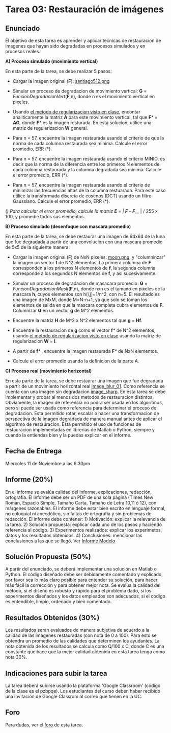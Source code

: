 


# Tarea 03: Restauración de imágenes

## Enunciado
El objetivo de esta tarea es aprender y aplicar tecnicas de restauracion de imagenes que hayan sido degradadas en procesos simulados y en procesos reales.

**A) Proceso simulado (movimiento vertical)**

 En esta parte de la tarea, se debe realizar 5 pasos:
 
 * Cargar la imagen original (**F**): [santiago512.png](https://github.com/domingomery/imagenes/blob/master/tareas/Tarea_03/santiago512.png)

 * Simular un proceso de degradacion de movimiento vertical: **G** = _FuncionDegradacionVert_(**F**,n), donde n es el movimiento vertical en pixeles.

 * Usando [el metodo de regularizacion visto en clase](https://github.com/domingomery/imagenes#clase-19-ma-20-oct-2020), encontar analiticamente la matriz **A** para este movimiento vertical, tal que **F**_*_ = **AG**, donde **F**_*_ es la imagen resturada. En esta solucion, utilice una matriz de regularizacion **W** general.
 
* Para n = 57, encuentre la imagen restaurada usando el criterio de que la norma de cada columna restaurada sea minima. Calcule el error promedio, ERR (*).

* Para n = 57, encuentre la imagen restaurada usando el criterio MINIO, es decir que la norma de la diferencia entre los primeros N elementos de cada columna restaurada y la columna degradada sea minima. Calcule el error promedio, ERR (*).

* Para n = 57, encuentre la imagen restaurada usando el criterio de minimizar las frecuencias altas de la columna restuarada. Para este caso utilice la transformada discreta de cosenos (DCT) usando un filtro Gaussiano. Calcule el error promedio, ERR (*).


(*) Para calcular el error promedio, calcule la matriz **E** = | **F** - **F**_*_ | / 255 x 100, y promedie todos sus elementos.


**B) Proceso simulado (desenfoque con mascara promedio)**

 En esta parte de la tarea, se debe restaurar una imagen de 64x64 de la luna que fue degradada a partir de una convolucion con una mascara promedio de 5x5 de la siguiente manera:

 * Cargar la imagen original (**F**) de NxN pixeles: [moon.png](https://github.com/domingomery/imagenes/blob/master/tareas/Tarea_03/moon.png), y "columninzar" la imagen un vector **f** de N^2 elementos. La primera columna de **F** corresponden a los primeros N elementos de **f**, la segunda columna corresponde a los segundos N elementos de **f**, y asi sucesivamente.
 
 * Simular un proceso de degradacion de masacara promedio: **G** = _FuncionDegradacionMask_(**F**,n), donde nxn es el tamano en pixeles de la mascara **h**, cuyos elementos son h(i,j)=1/n^2, con n=5. El resultado es una imagen de MxM, donde M=N-n+1, ya que solo se toman los elementos de salida en que la mascara completa cubra elementos de **F**. Columnizar **G** en un vector **g** de M^2 elementos.

 * Encuentre la matriz **H** de M^2 x N^2 elementos tal que **g** = **Hf**.

 * Encuentre la restauracion de **g** como el vector **f**_*_  de N^2 elementos, usando [el metodo de regularizacion visto en clase](https://github.com/domingomery/imagenes#clase-19-ma-20-oct-2020) usando la matriz de regularizacion **W** = **I**.

 * A partir de **f**_*_ , encuentre la imagen restaurada **F**_*_ de NxN elementos.

 * Calcule el error promedio usando la definicion de la parte A. 
 
 
 



**C) Proceso real (movimiento horizontal)**

 En esta parte de la tarea, se debe restaurar una imagen que fue degradada a partir de un movimiento horizontal real [image_blur_01](https://github.com/domingomery/imagenes/blob/master/tareas/Tarea_03/image_blur_01.png). Como referencia se cuenta con una imagen sin degradacion [image_sharp](https://github.com/domingomery/imagenes/blob/master/tareas/Tarea_03/image_sharp.png). En esta tarea se debe implementar y probar al menos dos metodos de restauracion distintos. Obviamente, la imagen de referencia no podra ser usada en los algoritmos, pero si puede ser usada como referencia para determinar el proceso de degradacion. Esta permitido rotar, escalar o hacer una transformacion de perspectiva de la imagen degradada de manera manual antes de aplicar el algoritmo de restauracion. Esta permitido el uso de funciones de restauracion implementadas en librerias de Matlab o Python, siempre y cuando la entiendas bien y la puedas explicar en el informe.



## Fecha de Entrega
Miercoles 11 de Noviembre a las 6:30pm

## Informe (20%)
En el informe se evalúa calidad del informe, explicaciones, redacción, ortografía. El informe debe ser un PDF de una sola página (Times New Roman, Espacio Simple, Tamaño Carta, Tamaño de Letra 10,11 ó 12), con márgenes razonables. El informe debe estar bien escrito en lenguaje formal, no coloquial ni anecdótico, sin faltas de ortografía y sin problemas de redacción. El informe debe contener: 1) Motivación: explicar la relevancia de la tarea. 2) Solución propuesta: explicar cada uno de los pasos y haciendo referencia al código. 3) Experimentos realizados: explicar los experimetos, datos y los resultados obtenidos. 4) Conclusiones: mencionar las conclusiones a las que se llegó. Ver [Informe Modelo](https://github.com/domingomery/imagenes/blob/master/tareas/TareaModelo.pdf)

## Solución Propuesta (50%)
A partir del enunciado, se deberá implementar una solución en Matlab o Python. El código diseñado debe ser debidamente comentado y explicado, por favor sea lo más claro posible para entender su solución, para hacer más fácil la corrección y para obtener mejor nota. Se evalúa la calidad del método, si el diseño es robusto y rápido para el problema dado, si los experimentos diseñados y los datos empleados son adecuados, si el código es entendible, limpio, ordenado y bien comentado.

## Resultados Obtenidos (30%)
Los resultados seran evaluados de manera subjetiva de acuerdo a la calidad de las imagenes restauradas (con nota de 0 a 100). Para esto se obtendra un promedio de las calidades que determinen los ayudantes. La nota obtenida de los resultados se calcula como Q/100 x C, donde C es una constante que hace que la mejor calidad obtenida en esta tarea tenga como nota 30%. 


## Indicaciones para subir la tarea
La tarea deberá subirse usando la plataforma 'Google Classroom' (código de la clase es el pzbpqe). Los estudiantes del curso deben haber recibido una invitación de Google Classrom al correo que tienen en la UC.

## Foro
Para dudas, ver el [foro](https://github.com/domingomery/imagenes/issues/11) de esta tarea.
